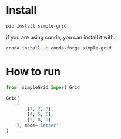 # Install
```bash
pip install simple-grid
```
if you are using conda, you can install it with:
```bash
conda install -c conda-forge simple-grid
```
# How to run
```python
from  simpleGrid import Grid

Grid(
    [
        [1, 2, 3],
        [4, 5, 6],
        [7, 8, 9]
    ], mode='letter'
)
```